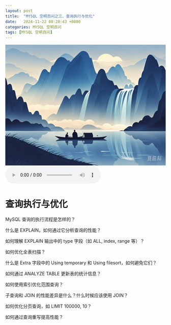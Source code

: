 ```yaml
---
layout: post
title:  "MYSQL 空明百问之三、查询执行与优化"
date:   2024-11-22 08:20:43 +0800
categories: MYSQL 空明百问
tags: [MYSQL 空明百问]
---
```

![描述图片](/asset/img/1.png)
<audio controls autoplay>
  <source src="/asset/mp3/a2.mp3" type="audio/mpeg">
</audio>


# 查询执行与优化

MySQL 查询的执行流程是怎样的？

什么是 EXPLAIN，如何通过它分析查询的性能？

如何理解 EXPLAIN 输出中的 type 字段（如 ALL, index, range 等）？

如何优化全表扫描？

什么是 Extra 字段中的 Using temporary 和 Using filesort，如何避免它们？

如何通过 ANALYZE TABLE 更新表的统计信息？

如何使用索引优化范围查询？

子查询和 JOIN 的性能差异是什么？什么时候应该使用 JOIN？

如何优化分页查询，如 LIMIT 100000, 10？

如何通过查询重写提高性能？

